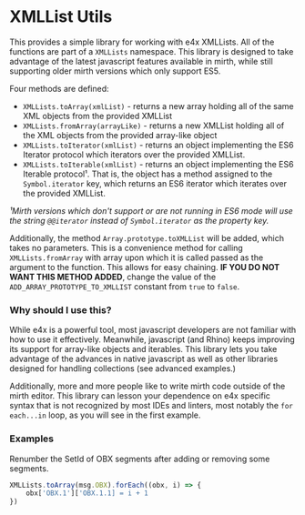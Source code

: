 # XMLList Utils
This provides a simple library for working with e4x XMLLists. All of the functions are part of a `XMLLists` namespace. This library is designed to take advantage of the latest javascript features available in mirth, while still supporting older mirth versions which only support ES5.

Four methods are defined:
- `XMLLists.toArray(xmlList)` - returns a new array holding all of the same XML objects from the provided XMLList
- `XMLLists.fromArray(arrayLike)` - returns a new XMLList holding all of the XML objects from the provided array-like object
- `XMLLists.toIterator(xmlList)` - returns an object implementing the ES6 Iterator protocol which iterators over the provided XMLList.
- `XMLLists.toIterable(xmlList)` - returns an object implementing the ES6 Iterable protocol¹. That is, the object has a method assigned to the `Symbol.iterator` key, which returns an ES6 iterator which iterates over the provided XMLList.

_¹Mirth versions which don't support or are not running in ES6 mode will use the string `@@iterator` instead of `Symbol.iterator` as the property key._

Additionally, the method `Array.prototype.toXMLList` will be added, which takes no parameters. This is a convenience method for calling `XMLLists.fromArray` with array upon which it is called passed as the argument to the function. This allows for easy chaining. **IF YOU DO NOT WANT THIS METHOD ADDED**, change the value of the `ADD_ARRAY_PROTOTYPE_TO_XMLLIST` constant from `true` to `false`.

### Why should I use this?
While e4x is a powerful tool, most javascript developers are not familiar with how to use it effectively. Meanwhile, javascript (and Rhino) keeps improving its support for array-like objects and iterables. This library lets you take advantage of the advances in native javascript as well as other libraries designed for handling collections (see advanced examples.)

Additionally, more and more people like to write mirth code outside of the mirth editor. This library can lesson your dependence on e4x specific syntax that is not recognized by most IDEs and linters, most notably the `for each...in` loop, as you will see in the first example.

### Examples
Renumber the SetId of OBX segments after adding or removing some segments.

```javascript
XMLLists.toArray(msg.OBX).forEach((obx, i) => {
    obx['OBX.1']['OBX.1.1] = i + 1
})
```
